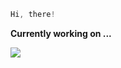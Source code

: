 <!-- <img src="https://profile-counter.glitch.me/shaoyihao/count.svg" /> -->

```cpp
Hi, there!
```


<!---
| <img align="center" src="https://github-readme-stats.vercel.app/api?username=shaoyihao&show_icons=true&include_all_commits=true&theme=tokyonight&hide_border=true"/> | <img align="center" src="https://github-readme-stats.vercel.app/api/top-langs/?username=shaoyihao&layout=compact&theme=tokyonight&hide_border=true" /> |
| ------------- | ------------- |
--->

<!---
shaoyihao/shaoyihao is a ✨ special ✨ repository because its `README.md` (this file) appears on your GitHub profile.
You can click the Preview link to take a look at your changes.
--->

**Currently working on ...**

<a href="https://github.com/shaoyihao/Junction">
  <img align="center" src="https://github-readme-stats.vercel.app/api/pin/?username=shaoyihao&repo=Junction&theme=tokyonight" />
</a>
<!--
<a href="https://github.com/shaoyihao/Assembly-Language">
  <img align="center" src="https://github-readme-stats.vercel.app/api/pin/?username=shaoyihao&repo=Assembly-Language&theme=tokyonight" />
</a>
<a href="https://github.com/shaoyihao/UNIX-system-programming">
  <img align="center" src="https://github-readme-stats.vercel.app/api/pin/?username=shaoyihao&repo=UNIX-system-programming&theme=tokyonight" />
</a>
-->
